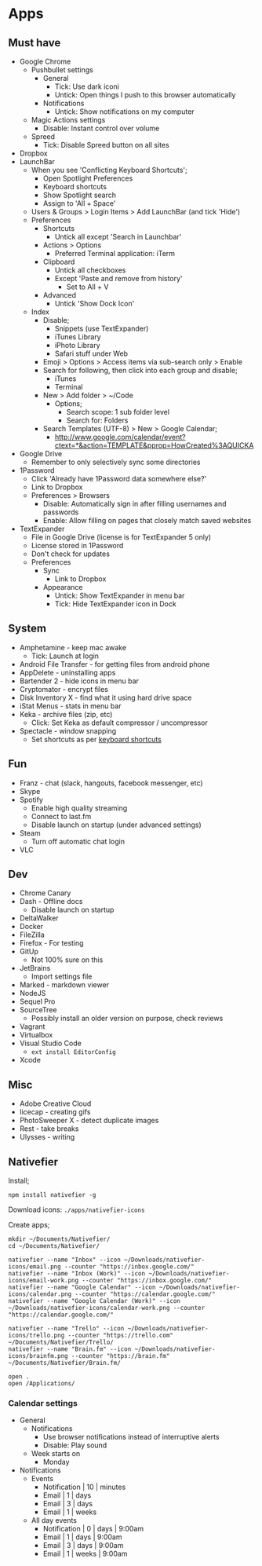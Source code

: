 Apps
====

Must have
---------

- Google Chrome
    - Pushbullet settings
        - General
            - Tick: Use dark iconi
            - Untick: Open things I push to this browser automatically
        - Notifications
            - Untick: Show notifications on my computer
    - Magic Actions settings
        - Disable: Instant control over volume
    - Spreed
        - Tick: Disable Spreed button on all sites
- Dropbox
- LaunchBar
    - When you see 'Conflicting Keyboard Shortcuts';
        - Open Spotlight Preferences
        - Keyboard shortcuts
        - Show Spotlight search
        - Assign to 'All + Space'
    - Users & Groups > Login Items > Add LaunchBar (and tick 'Hide')
    - Preferences
        - Shortcuts
            - Untick all except 'Search in Launchbar'
        - Actions > Options
            - Preferred Terminal application: iTerm
        - Clipboard
            - Untick all checkboxes
            - Except 'Paste and remove from history'
                - Set to All + V
        - Advanced
            - Untick 'Show Dock Icon'
    - Index
        - Disable;
            - Snippets (use TextExpander)
            - iTunes Library
            - iPhoto Library
            - Safari stuff under Web
        - Emoji > Options > Access items via sub-search only > Enable
        - Search for following, then click into each group and disable;
            - iTunes
            - Terminal
        - New > Add folder > ~/Code
            - Options;
                - Search scope: 1 sub folder level
                - Search for: Folders
        - Search Templates (UTF-8) > New > Google Calendar;
            - http://www.google.com/calendar/event?ctext=*&action=TEMPLATE&pprop=HowCreated%3AQUICKA
- Google Drive
    - Remember to only selectively sync some directories
- 1Password
    - Click 'Already have 1Password data somewhere else?'
    - Link to Dropbox
    - Preferences > Browsers
        - Disable: Automatically sign in after filling usernames and passwords
        - Enable: Allow filling on pages that closely match saved websites
- TextExpander
    - File in Google Drive (license is for TextExpander 5 only)
    - License stored in 1Password
    - Don't check for updates
    - Preferences
        - Sync
            - Link to Dropbox
        - Appearance
            - Untick: Show TextExpander in menu bar
            - Tick: Hide TextExpander icon in Dock

System
------

- Amphetamine - keep mac awake
    - Tick: Launch at login
- Android File Transfer - for getting files from android phone
- AppDelete - uninstalling apps
- Bartender 2 - hide icons in menu bar
- Cryptomator - encrypt files
- Disk Inventory X - find what it using hard drive space
- iStat Menus - stats in menu bar
- Keka - archive files (zip, etc)
    - Click: Set Keka as default compressor / uncompressor
- Spectacle - window snapping
    - Set shortcuts as per [keyboard shortcuts](/misc/keyboard-shortcuts.md)

Fun
---

- Franz - chat (slack, hangouts, facebook messenger, etc)
- Skype
- Spotify
    - Enable high quality streaming
    - Connect to last.fm
    - Disable launch on startup (under advanced settings)
- Steam
    - Turn off automatic chat login
- VLC

Dev
---

- Chrome Canary
- Dash - Offline docs
    - Disable launch on startup
- DeltaWalker
- Docker
- FileZilla
- Firefox - For testing
- GitUp
    - Not 100% sure on this
- JetBrains
    - Import settings file
- Marked - markdown viewer
- NodeJS
- Sequel Pro
- SourceTree
    - Possibly install an older version on purpose, check reviews
- Vagrant
- Virtualbox
- Visual Studio Code
    - `ext install EditorConfig`
- Xcode

Misc
----

- Adobe Creative Cloud
- licecap - creating gifs
- PhotoSweeper X - detect duplicate images
- Rest - take breaks
- Ulysses - writing

Nativefier
----------

Install;

    npm install nativefier -g

Download icons: `./apps/nativefier-icons`

Create apps;

    mkdir ~/Documents/Nativefier/
    cd ~/Documents/Nativefier/

    nativefier --name "Inbox" --icon ~/Downloads/nativefier-icons/email.png --counter "https://inbox.google.com/"
    nativefier --name "Inbox (Work)" --icon ~/Downloads/nativefier-icons/email-work.png --counter "https://inbox.google.com/"
    nativefier --name "Google Calendar" --icon ~/Downloads/nativefier-icons/calendar.png --counter "https://calendar.google.com/"
    nativefier --name "Google Calendar (Work)" --icon ~/Downloads/nativefier-icons/calendar-work.png --counter "https://calendar.google.com/"

    nativefier --name "Trello" --icon ~/Downloads/nativefier-icons/trello.png --counter "https://trello.com" ~/Documents/Nativefier/Trello/
    nativefier --name "Brain.fm" --icon ~/Downloads/nativefier-icons/brainfm.png --counter "https://brain.fm" ~/Documents/Nativefier/Brain.fm/

    open .
    open /Applications/

### Calendar settings

  - General
      - Notifications
          - Use browser notifications instead of interruptive alerts
          - Disable: Play sound
      - Week starts on
          - Monday
  - Notifications
      - Events
          - Notification | 10 | minutes
          - Email        | 1 | days
          - Email        | 3 | days
          - Email        | 1 | weeks
      - All day events
          - Notification | 0 | days  | 9:00am
          - Email        | 1 | days  | 9:00am
          - Email        | 3 | days  | 9:00am
          - Email        | 1 | weeks | 9:00am
